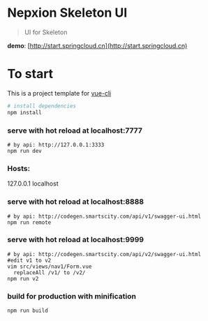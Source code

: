 # Nepxion Skeleton UI

> UI for Skeleton

**demo**: [http://start.springcloud.cn](http://start.springcloud.cn)

# To start

This is a project template for [vue-cli](https://github.com/vuejs/vue-cli)

``` bash
# install dependencies
npm install
```

### serve with hot reload at localhost:7777
```shell
# by api: http://127.0.0.1:3333
npm run dev
```
### Hosts:
127.0.0.1 localhost

### serve with hot reload at localhost:8888   
```shell
# by api: http://codegen.smartscity.com/api/v1/swagger-ui.html
npm run remote
```

### serve with hot reload at localhost:9999   
```shell 
# by api: http://codegen.smartscity.com/api/v2/swagger-ui.html
#edit v1 to v2
vim src/views/nav1/Form.vue
  replaceAll /v1/ to /v2/
npm run v2
```

### build for production with minification
```shell
npm run build

```


